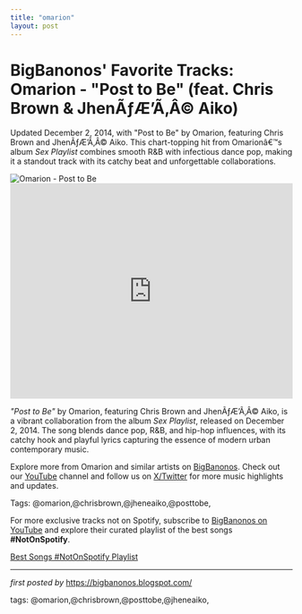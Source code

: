 ```yaml
---
title: "omarion"
layout: post
---
```

<!-- Post Title -->
<h1 >BigBanonos' Favorite Tracks: Omarion - "Post to Be" (feat. Chris Brown & JhenÃƒÆ’Ã‚Â© Aiko)</h1> <!-- Introductory Text -->
<p >Updated December 2, 2014, with "Post to Be" by Omarion, featuring Chris Brown and JhenÃƒÆ’Ã‚Â© Aiko. This chart-topping hit from Omarionâ€™s album <em>Sex Playlist</em> combines smooth R&B with infectious dance pop, making it a standout track with its catchy beat and unforgettable collaborations.</p> <!-- Featured Image -->
<div > <img src="https://upload.wikimedia.org/wikipedia/en/6/62/OmarionPTB.jpg" alt="Omarion - Post to Be" />
</div> <!-- YouTube Video Embed -->
<div > <iframe width="100%" height="385" src="https://www.youtube.com/embed/aPxVSCfoYnU" title="Omarion Ft. Chris Brown & Jhene Aiko - Post To Be (Official Music Video)" frameborder="0" allow="accelerometer; autoplay; clipboard-write; encrypted-media; gyroscope; picture-in-picture; web-share" referrerpolicy="strict-origin-when-cross-origin" allowfullscreen></iframe>
</div> <!-- Song Information -->
<div > <p><em>"Post to Be"</em> by Omarion, featuring Chris Brown and JhenÃƒÆ’Ã‚Â© Aiko, is a vibrant collaboration from the album <em>Sex Playlist</em>, released on December 2, 2014. The song blends dance pop, R&B, and hip-hop influences, with its catchy hook and playful lyrics capturing the essence of modern urban contemporary music.</p>
</div> <!-- Footer Links -->
<div > <p>Explore more from Omarion and similar artists on <a href="https://bigbanonos.blogspot.com/" target="_blank">BigBanonos</a>. Check out our <a href="https://www.youtube.com/@BigBanonos" target="_blank">YouTube</a> channel and follow us on <a href="https://x.com/bigbanonos" target="_blank">X/Twitter</a> for more music highlights and updates.</p>
</div> <!-- Tags -->
<p >Tags: @omarion,@chrisbrown,@jheneaiko,@posttobe,</p>


<!--Subscribe and Playlist Links-->
<div>
    <p>For more exclusive tracks not on Spotify, subscribe to <a href="https://www.youtube.com/@BigBanonos" target="_blank">BigBanonos on YouTube</a> and explore their curated playlist of the best songs <strong>#NotOnSpotify</strong>.</p>
    <p><a href="https://www.youtube.com/playlist?list=PLtuNtuTatqI0kFahUCbtbfenC_ET5O_tr" target="_blank">Best Songs #NotOnSpotify Playlist<br /></a></p></div>

<hr />

<p><em>first posted by</em> <a href="https://bigbanonos.blogspot.com/" rel="noopener" target="_new">https://bigbanonos.blogspot.com/</a></p>

<p>tags: @omarion,@chrisbrown,@posttobe,@jheneaiko,</p>
